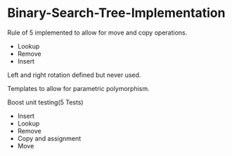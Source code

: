 # Binary-Search-Tree-Implementation

Rule of 5 implemented to allow for move and copy operations.

 - Lookup
 - Remove
 - Insert
 
 Left and right rotation defined but never used.
 
 Templates to allow for parametric polymorphism.
 
 Boost unit testing(5 Tests)
  - Insert
  - Lookup
  - Remove
  - Copy and assignment
  - Move
